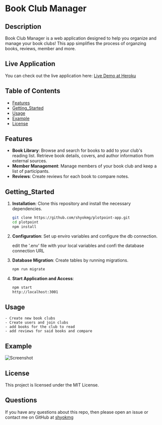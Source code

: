 # Book Club Manager

## Description

Book Club Manager is a web application designed to help you organize and manage your book clubs! This app simplifies the process of organzing books, reviews, member and more.

## Live Application

You can check out the live application here: [Live Demo at Heroku](https://plotpoint-app-1133a1029544.herokuapp.com/login)

## Table of Contents

- [Features](#features)
- [Getting_Started](#getting_started)
- [Usage](#usage)
- [Example](#example)
- [License](#license)

## Features

- **Book Library**: Browse and search for books to add to your club's reading list. Retrieve book details, covers, and author information from external sources.
- **Member Management**: Manage members of your book club and keep a list of participants.
- **Reviews**: Create reviews for each book to compare notes.

## Getting_Started

1. **Installation**: Clone this repository and install the necessary dependencies.

   ```bash
   git clone https://github.com/shyokmg/plotpoint-app.git
   cd plotpoint
   npm install
   ```

2. **Configuration**: Set up enviro variables and configure the db connection.

    edit the '.env' file with your local variables and confi the database connection URL

3. **Database Migration**: Create tables by running migrations.

    ```bash
   npm run migrate
   ```
4. **Start Application and Access**: 

    ```bash
    npm start
    http://localhost:3001
    ```

## Usage

    - Create new book clubs
    - Create users and join clubs
    - add books for the club to read
    - add reviews for said books and compare

## Example
![Screenshot](images/Screenshot%20Deployment.jpg)

## License
This project is licensed under the MIT License.

## Questions
If you have any questions about this repo, then please open an issue or contact me on GitHub at [shyokmg](https://github.com/shyokmg/plotpoint-app) 
